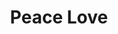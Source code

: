 ---
pid: LS51
title: Peace Love
location_transcription: Right outside City Hall
zipcode: '19438'
outside_phl: 'Harleysville PA '
neighborhood: 
age: '10'
age_range: 6-13
instagram: 
image_file_name: LS_51.jpg
proposal_transcription: |-
  PEACE
  LOVE
  Philadelphia
topic: Philadelphia,Unity,Love
topic_summary: 0, 0, 0
type: Other No Form
keywords_other: 
credit: Charlie
image_labels: 
twitter: 
facebook: 
permalink: "/monuments/ls51/"
layout: item-page
---